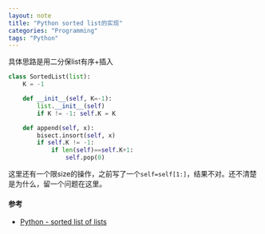 ```yaml
---
layout: note
title: "Python sorted list的实现"
categories: "Programming"
tags: "Python"
---
```

具体思路是用二分保list有序+插入

~~~python
class SortedList(list):
    K = -1

    def __init__(self, K=-1):
        list.__init__(self)
        if K != -1: self.K = K

    def append(self, x):
        bisect.insort(self, x)
        if self.K != -1:
            if len(self)==self.K+1:
                self.pop(0)
~~~

这里还有一个限size的操作，之前写了一个`self=self[1:]`，结果不对。还不清楚是为什么，留一个问题在这里。

#### 参考

* [Python - sorted list of lists](http://stackoverflow.com/questions/5998368/python-sorted-list-of-lists)

